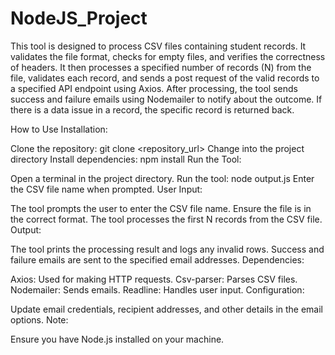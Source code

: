 # NodeJS_Project



This tool is designed to process CSV files containing student records. It validates the file format, checks for empty files, and verifies the correctness of headers. It then processes a specified number of records (N) from the file, validates each record, and sends a post request of the valid records to a specified API endpoint using Axios. After processing, the tool sends success and failure emails using Nodemailer to notify about the outcome. If there is a data issue in a record, the specific record is returned back. 

How to Use
Installation:

Clone the repository: git clone <repository_url>
Change into the project directory
Install dependencies: npm install
Run the Tool:

Open a terminal in the project directory.
Run the tool: node output.js
Enter the CSV file name when prompted.
User Input:

The tool prompts the user to enter the CSV file name. Ensure the file is in the correct format.
The tool processes the first N records from the CSV file.
Output:

The tool prints the processing result and logs any invalid rows.
Success and failure emails are sent to the specified email addresses.
Dependencies:

Axios: Used for making HTTP requests.
Csv-parser: Parses CSV files.
Nodemailer: Sends emails.
Readline: Handles user input.
Configuration:

Update email credentials, recipient addresses, and other details in the email options.
Note:

Ensure you have Node.js installed on your machine.
